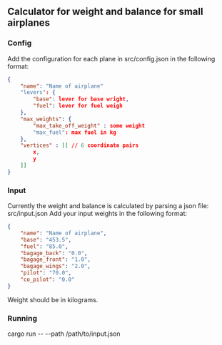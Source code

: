 ## Calculator for weight and balance for small airplanes
### Config
Add the configuration for each plane in src/config.json in the following format:
```json
{
    "name": "Name of airplane"
    "levers": {
        "base": lever for base wright,
        "fuel": lever for fuel weigh
    },
    "max_weights": {
        "max_take_off_weight" : some weight
        "max_fuel": max fuel in kg
    },
    "vertices" : [[ // 6 coordinate pairs
        x,
        y
    ]]
}
```
### Input
Currently the weight and balance is calculated by parsing a json file: src/input.json
Add your input weights in the following format:
```json
{
    "name": "Name of airplane",
    "base": "453.5",
    "fuel": "85.0",
    "bagage_back": "0.0",
    "bagage_front": "1.0",
    "bagage_wings": "2.0",
    "pilot": "70.0",
    "co_pilot": "0.0"
}
```

Weight should be in kilograms.

### Running
cargo run -- --path /path/to/input.json